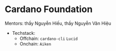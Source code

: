 # Cardano Foundation
Mentors: thầy Nguyễn Hiếu, thầy Nguyễn Văn Hiệu

- Techstack:
  + Offchain: `cardano-cli` `Lucid`
  + Onchain: `Aiken`
